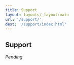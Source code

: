 ```yaml
---
title: Support
layout: layouts/_layout:main
url: '/support/'
dest: '/support/index.html'
---
```


## Support

*Pending*